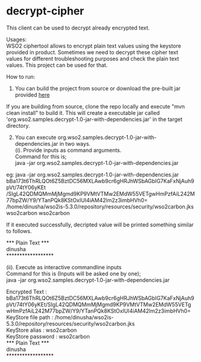 # decrypt-cipher

This client can be used to decrypt already encrypted text.

Usages:<br />
WSO2 ciphertool allows to encrypt plain text values using the keystore provided in product. Sometimes we need to decrypt
these cipher text values for different troubleshooting purposes and check the plain text values. This project can be
used for that. <br />

How to run:<br />
1. You can build the project from source or download the pre-built jar provided [here](prebuilt-jar/org.wso2.samples.decrypt-1.0-jar)  

If you are building from source, clone the repo locally and execute "mvn clean install" to build it. This will create a
executable jar called 'org.wso2.samples.decrypt-1.0-jar-with-dependencies.jar' in the target directory. <br />

2. You can execute org.wso2.samples.decrypt-1.0-jar-with-dependencies.jar in two ways. <br />
(i). Provide inputs as command arguments. <br />
Command for this is; <br />
java -jar org.wso2.samples.decrypt-1.0-jar-with-dependencies.jar <CipherText> <KeystorePath> <KeystoreAlias>
<KeystorePassword> <br />

eg:  java -jar org.wso2.samples.decrypt-1.0-jar-with-dependencies.jar
bBa173t6ThRLQOt6Z5BztDC56MXLAwb9cr6gHRJhWSbAGbIG7KaFxNjAuh9pVt/74tY06yKEt
/SIgL42QDMQMmMjMgmd9KP9VMtVTMw2EMdW55VETgwHmPzfAiL242M77bpZW/Y9/YTanPQk8KStOxIUI4iAM42lm2z3imbHVh0=
/home/dinusha/wso2is-5.3.0/repository/resources/security/wso2carbon.jks wso2carbon wso2carbon <br />

If it executed successfully, decripted value will be printed something similar to follows. <br />

*** Plain Text *** <br />
dinusha <br />
****************** <br />

(ii). Execute as interactive commandline inputs <br />
Command for this is (Inputs will be asked one by one); <br />
java -jar org.wso2.samples.decrypt-1.0-jar-with-dependencies.jar <br />

Encrypted Text : bBa173t6ThRLQOt6Z5BztDC56MXLAwb9cr6gHRJhWSbAGbIG7KaFxNjAuh9pVt/74tY06yKEt/SIgL42QDMQMmMjMgmd9KP9VMtVTMw2EMdW55VETgwHmPzfAiL242M77bpZW/Y9/YTanPQk8KStOxIUI4iAM42lm2z3imbHVh0= <br />
KeyStore file path : /home/dinusha/wso2is-5.3.0/repository/resources/security/wso2carbon.jks <br />
KeyStore alias : wso2carbon <br />
KeyStore password : wso2carbon <br />
*** Plain Text *** <br />
dinusha <br />
****************** <br />
